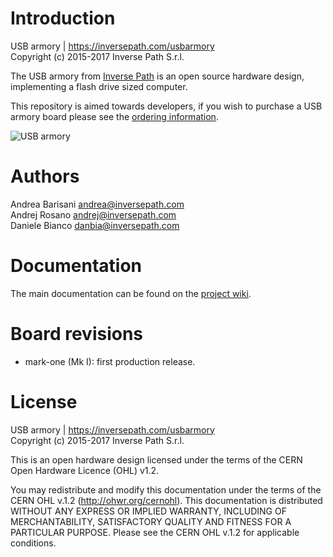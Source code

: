 Introduction
============

USB armory | https://inversepath.com/usbarmory  
Copyright (c) 2015-2017 Inverse Path S.r.l.

The USB armory from [Inverse Path](https://inversepath.com) is an open source
hardware design, implementing a flash drive sized computer.

This repository is aimed towards developers, if you wish to purchase a USB
armory board please see the [ordering information](https://inversepath.com/usbarmory#ordering).

![USB armory](https://inversepath.com/images/usbarmory_top.jpg)

Authors
=======

Andrea Barisani <andrea@inversepath.com>  
Andrej Rosano   <andrej@inversepath.com>  
Daniele Bianco  <danbia@inversepath.com>  

Documentation
=============

The main documentation can be found on the
[project wiki](https://github.com/inversepath/usbarmory/wiki).

Board revisions
===============

* mark-one (Mk I): first production release.

License
=======

USB armory | https://inversepath.com/usbarmory  
Copyright (c) 2015-2017 Inverse Path S.r.l.

This is an open hardware design licensed under the terms of the CERN Open
Hardware Licence (OHL) v1.2.

You may redistribute and modify this documentation under the terms of the CERN
OHL v.1.2 (http://ohwr.org/cernohl). This documentation is distributed WITHOUT
ANY EXPRESS OR IMPLIED WARRANTY, INCLUDING OF MERCHANTABILITY, SATISFACTORY
QUALITY AND FITNESS FOR A PARTICULAR PURPOSE. Please see the CERN OHL v.1.2 for
applicable conditions.

